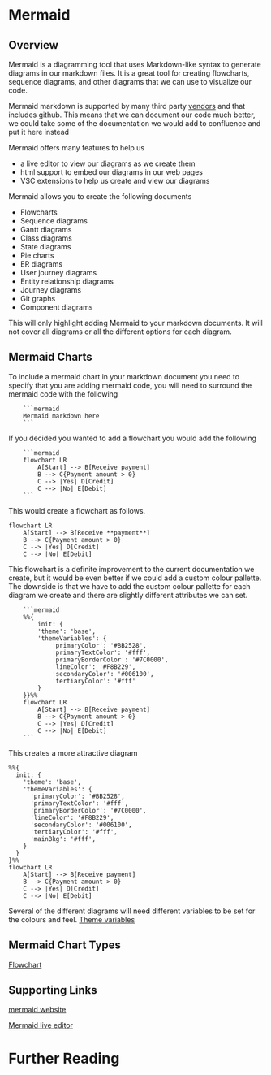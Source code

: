 # Mermaid 

## Overview

Mermaid is a diagramming tool that uses Markdown-like syntax to generate diagrams in our markdown files. It is a great tool for creating flowcharts, sequence diagrams, and other diagrams that we can use to visualize our code.

Mermaid markdown is supported by many third party [vendors](https://mermaid.js.org/ecosystem/integrations.html) and that includes github. This means that we can document our code much better, we could take some of the documentation we would add to confluence and put it here instead

Mermaid offers many features to help us
- a live editor to view our diagrams as we create them
- html support to embed our diagrams in our web pages
- VSC extensions to help us create and view our diagrams

Mermaid allows you to create the following documents
- Flowcharts
- Sequence diagrams
- Gantt diagrams
- Class diagrams
- State diagrams
- Pie charts
- ER diagrams
- User journey diagrams
- Entity relationship diagrams
- Journey diagrams
- Git graphs
- Component diagrams

This will only highlight adding Mermaid to your markdown documents. It will not cover all diagrams or all the different options for each diagram.

## Mermaid Charts

To include a mermaid chart in your markdown document you need to specify that you are adding mermaid code, you will need to surround the mermaid code with the following

        ```mermaid
        Mermaid markdown here
        ```

If you decided you wanted to add a flowchart you would add the following

        ```mermaid
        flowchart LR
            A[Start] --> B[Receive payment]
            B --> C{Payment amount > 0}
            C --> |Yes| D[Credit]
            C --> |No| E[Debit]
        ```

This would create a flowchart as follows.

```mermaid
flowchart LR
    A[Start] --> B[Receive **payment**]
    B --> C{Payment amount > 0}
    C --> |Yes| D[Credit]
    C --> |No| E[Debit]
```

This flowchart is a definite improvement to the current documentation we create, but it would be even better if we could add a custom colour pallette. The downside is that we have to add the custom colour pallette for each diagram we create and there are slightly different attributes we can set.

        ```mermaid
        %%{
            init: {
            'theme': 'base',
            'themeVariables': {
                'primaryColor': '#BB2528',
                'primaryTextColor': '#fff',
                'primaryBorderColor': '#7C0000',
                'lineColor': '#F8B229',
                'secondaryColor': '#006100',
                'tertiaryColor': '#fff'
            }
        }}%%
        flowchart LR
            A[Start] --> B[Receive payment]
            B --> C{Payment amount > 0}
            C --> |Yes| D[Credit]
            C --> |No| E[Debit]
        ```

This creates a more attractive diagram

```mermaid
%%{
  init: {
    'theme': 'base',
    'themeVariables': {
      'primaryColor': '#BB2528',
      'primaryTextColor': '#fff',
      'primaryBorderColor': '#7C0000',
      'lineColor': '#F8B229',
      'secondaryColor': '#006100',
      'tertiaryColor': '#fff',
      'mainBkg': '#fff',
    }
  }
}%%
flowchart LR
    A[Start] --> B[Receive payment]
    B --> C{Payment amount > 0}
    C --> |Yes| D[Credit]
    C --> |No| E[Debit]
```

Several of the different diagrams will need different variables to be set for the colours and feel. 
[Theme variables](https://mermaid.js.org/config/theming.html#theme-variables-reference-table)

## Mermaid Chart Types

[Flowchart]()


## Supporting Links

[mermaid website](https://mermaid-js.github.io/mermaid/#/)

[Mermaid live editor](https://mermaid.live/edit#pako:eNplUU1PwzAM_Ssm507cK1QEQoB24LBde3ETr4lI45A6oGrafydtxDQJn6z3Efs5Z6XZkGrVTF-ZgqYXh2PCqQ9QKmISp13EIPDknab_8DMPFdz4Xdft2YYW3sl7hrVvwPIPYCJYOD9WrWeORYJerLakPyu61uq4PvLqRiuAI7owC9glsrYcTHJYDRRMbT5YCNKm5hNU8wHFcUAPYjkXZoaHId13MdE3On9Xjdu4Mm9bvoW3RCi3VNeVfCXNmmDgLDcZCrG7brpn7xcYmc3mVo2aKE3oTLnseUV6JZYm6lVbWkMnzF561YdLkWIWPi5Bq1ZSpkblaFD-PqKCl18UC4uC)



# Further Reading


